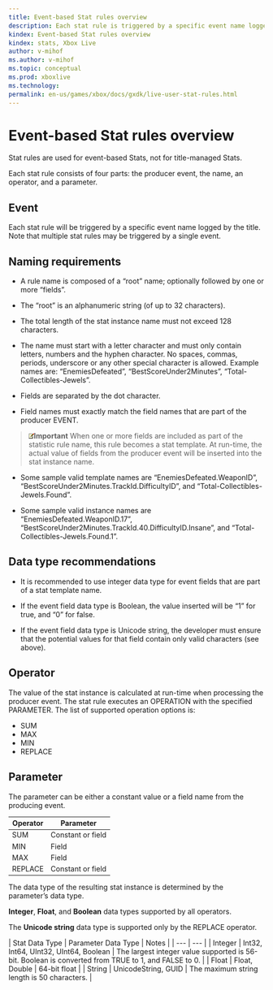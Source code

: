 ```yaml
---
title: Event-based Stat rules overview
description: Each stat rule is triggered by a specific event name logged by the title.
kindex: Event-based Stat rules overview
kindex: stats, Xbox Live
author: v-mihof
ms.author: v-mihof
ms.topic: conceptual
ms.prod: xboxlive
ms.technology: 
permalink: en-us/games/xbox/docs/gxdk/live-user-stat-rules.html
---
```


# Event-based Stat rules overview

<!-- from old portal "User Stat Rules" article; https://developer.microsoft.com/games/xbox/docs/xdk/user-stats-rules -->

<!-- todo: what does a rule accomplish? -->

Stat rules are used for event-based Stats, not for title-managed Stats.

Each stat rule consists of four parts: the producer event, the name, an operator, and a parameter.


## Event

Each stat rule will be triggered by a specific event name logged by the title. Note that multiple stat rules may be triggered by a single event.


## Naming requirements

* A rule name is composed of a “root” name; optionally followed by one or more “fields”.

* The “root” is an alphanumeric string (of up to 32 characters).

* The total length of the stat instance name must not exceed 128 characters.

* The name must start with a letter character and must only contain letters, numbers and the hyphen character. No spaces, commas, periods, underscore or any other special character is allowed. Example names are: “EnemiesDefeated”, “BestScoreUnder2Minutes”, “Total-Collectibles-Jewels”.

* Fields are separated by the dot character.

* Field names must exactly match the field names that are part of the producer EVENT.

> ![](live-user-stat-rules-images/note.gif)**Important** When one or more fields are included as part of the statistic rule name, this rule becomes a stat template. At run-time, the actual value of fields from the producer event will be inserted into the stat instance name.

* Some sample valid template names are “EnemiesDefeated.WeaponID”, “BestScoreUnder2Minutes.TrackId.DifficultyID”, and “Total-Collectibles-Jewels.Found”.

* Some sample valid instance names are “EnemiesDefeated.WeaponID.17”, “BestScoreUnder2Minutes.TrackId.40.DifficultyID.Insane”, and “Total-Collectibles-Jewels.Found.1”.


## Data type recommendations

* It is recommended to use integer data type for event fields that are part of a stat template name.

* If the event field data type is Boolean, the value inserted will be “1” for true, and “0” for false.

* If the event field data type is Unicode string, the developer must ensure that the potential values for that field contain only valid characters (see above).


## Operator

The value of the stat instance is calculated at run-time when processing the producer event. The stat rule executes an OPERATION with the specified PARAMETER. The list of supported operation options is:
* SUM
* MAX
* MIN
* REPLACE


## Parameter

The parameter can be either a constant value or a field name from the producing event.

| Operator | Parameter |
| --- | --- |
| SUM | Constant or field |
| MIN | Field |
| MAX | Field |
| REPLACE | Constant or field |

The data type of the resulting stat instance is determined by the parameter’s data type.

**Integer**, **Float**, and **Boolean** data types supported by all operators.

The **Unicode string** data type is supported only by the REPLACE operator.

| Stat Data Type | Parameter Data Type | Notes |
| --- | --- |
| Integer | Int32, Int64, UInt32, UInt64, Boolean | The largest integer value supported is 56-bit. Boolean is converted from TRUE to 1, and FALSE to 0. |
| Float | Float, Double | 64-bit float |
| String | UnicodeString, GUID | The maximum string length is 50 characters. |
